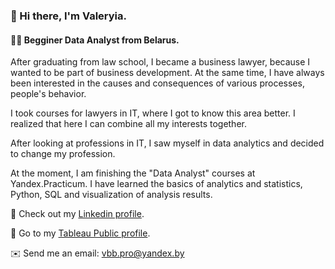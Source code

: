 ### 👋 Hi there, I'm Valeryia.
#### 👩‍💻 Begginer Data Analyst from Belarus.

After graduating from law school, I became a business lawyer, because I wanted to be part of business development. At the same time, I have always been interested in the causes and consequences of various processes, people's behavior.

I took courses for lawyers in IT, where I got to know this area better. I realized that here I can combine all my interests together.

After looking at professions in IT, I saw myself in data analytics and decided to change my profession.

At the moment, I am finishing the "Data Analyst" courses at Yandex.Practicum. I have learned the basics of analytics and statistics, Python, SQL and visualization of analysis results.

👀 Check out my [Linkedin profile](https://www.linkedin.com/in/valeryiabb/).

👣 Go to my [Tableau Public profile](https://public.tableau.com/app/profile/valeryia1682).

✉️ Send me an email: vbb.pro@yandex.by
